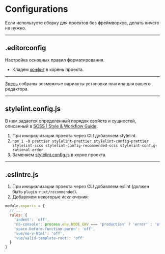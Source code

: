 # Configurations

Если используете сборку для проектов без фреймворков, делать ничего не нужно.

------------------------------------------

## .editorconfig

Настройка основных правил форматирования.

* Кладем [конфиг](../src/.editorconfig) в корень проекта.

------------------------------------------

[Здесь](https://editorconfig.org/#download) собраны возможные варианты установки плагина для вашего редактора.

------------------------------------------

## stylelint.config.js

В нем задается определенный порядок свойств и сущностей, описанный в [SCSS | Style & Workflow Guide](../../scss).

1. При инициализации проекта через CLI добавляем stylelint.
2. `npm i -D prettier stylelint-prettier stylelint-config-prettier stylelint-scss stylelint-config-recommended-scss stylelint-config-rational-order`
3. Заменяем [stylelint.config.js](../src/stylelint.config.js) в корне проекта.

------------------------------------------

## .eslintrc.js

1. При инициализации проекта через CLI добавляем eslint (должен быть `plugin:nuxt/recommended`).
2. Добавляем некоторые исключения:

```js
module.exports = {
  // ...
  rules: {
    'indent': 'off',
    'no-console': process.env.NODE_ENV === 'production' ? 'error' : 'off',
    'space-before-function-paren': 'off',
    'vue/no-v-html': 'off',
    'vue/valid-template-root': 'off'
  }
}
```

